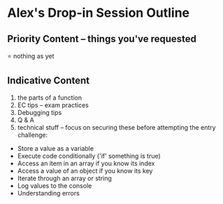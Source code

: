 # Alex's Drop-in Session Outline

## Priority Content – things you've requested

⭐️ nothing as yet

## Indicative Content

1. the parts of a function
2. EC tips – exam practices
3. Debugging tips
4. Q & A
5. technical stuff – focus on securing these before attempting the entry challenge:

- Store a value as a variable
- Execute code conditionally ('if' something is true)
- Access an item in an array if you know its index
- Access a value of an object if you know its key
- Iterate through an array or string
- Log values to the console
- Understanding errors
